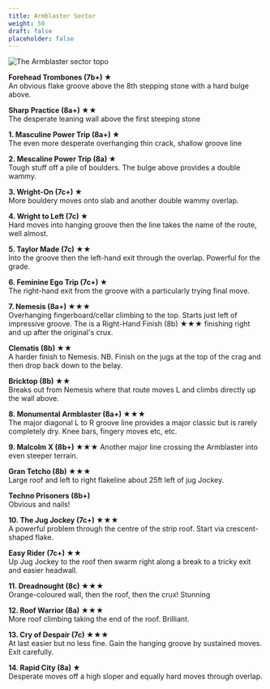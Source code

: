 ```yaml
---
title: Armblaster Sector
weight: 50
draft: false
placeholder: false
---
```




![The Armblaster sector topo](/img/peak/cheedale/cornarm.gif)

**Forehead Trombones (7b+) &starf;**  
An obvious flake groove above the 8th stepping stone with a hard bulge above. 

**Sharp Practice (8a+) &starf;&starf;**  
The desperate leaning wall above the first steeping stone 

**1. Masculine Power Trip (8a+) &starf;**  
The even more desperate overhanging thin crack, shallow groove line 

**2. Mescaline Power Trip (8a) &starf;**  
Tough stuff off a pile of boulders. The bulge above provides a double wammy. 

**3. Wright-On (7c+) &starf;**  
More bouldery moves onto slab and another double wammy overlap. 

**4. Wright to Left (7c) &starf;**  
Hard moves into hanging groove then the line takes the name of the route, well almost. 

**5. Taylor Made (7c) &starf;&starf;**  
Into the groove then the left-hand exit through the overlap. Powerful for the grade.

**6. Feminine Ego Trip (7c+) &starf;**  
The right-hand exit from the groove with a particularly trying final move. 

**7. Nemesis (8a+) &starf;&starf;&starf;**  
Overhanging fingerboard/cellar climbing to the top. Starts just left of impressive groove. The is a Right-Hand Finish (8b) &starf;&starf;&starf; finishing right and up after the original's crux. 

**Clematis (8b) &starf;&starf;**  
A harder finish to Nemesis. NB. Finish on the jugs at the top of the crag and then drop back down to the belay.

**Bricktop (8b) &starf;&starf;**  
Breaks out from Nemesis where that route moves L and climbs directly up the wall above.

**8. Monumental Armblaster (8a+) &starf;&starf;&starf;**  
The major diagonal L to R groove line provides a major classic but is rarely completely dry. Knee bars, fingery moves etc, etc. 

**9. Malcolm X (8b+) &starf;&starf;&starf;** 
Another major line crossing the Armblaster into even steeper terrain. 

**Gran Tetcho (8b) &starf;&starf;&starf;**  
Large roof and left to right flakeline about 25ft left of jug Jockey.  

**Techno Prisoners (8b+)**  
Obvious and nails!

**10. The Jug Jockey (7c+) &starf;&starf;&starf;**  
A powerful problem through the centre of the strip roof. Start via crescent-shaped flake. 

**Easy Rider (7c+) &starf;&starf;**  
Up Jug Jockey to the roof then swarm right along a break to a tricky exit and easier headwall. 

**11. Dreadnought (8c) &starf;&starf;&starf;**  
Orange-coloured wall, then the roof, then the crux! Stunning 

**12. Roof Warrior (8a) &starf;&starf;&starf;**  
More roof climbing taking the end of the roof. Brilliant. 

**13. Cry of Despair (7c) &starf;&starf;&starf;**  
At last easier but no less fine. Gain the hanging groove by sustained moves. Exit carefully. 

**14. Rapid City (8a) &starf;**  
Desperate moves off a high sloper and equally hard moves through overlap. 



